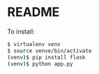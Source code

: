 README
======

To install:

```bash
$ virtualenv venv
$ source venve/bin/activate
(venv)$ pip install flask
(venv)$ python app.py
```
